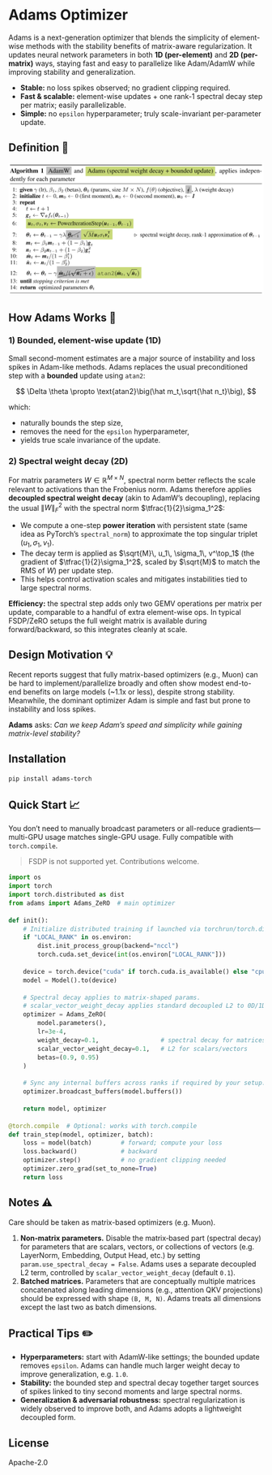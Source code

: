 # Adams Optimizer

Adams is a next-generation optimizer that blends the simplicity of element-wise methods with the stability benefits of matrix-aware regularization. It updates neural network parameters in both **1D (per-element)** and **2D (per-matrix)** ways, staying fast and easy to parallelize like Adam/AdamW while improving stability and generalization.

* **Stable:** no loss spikes observed; no gradient clipping required.
* **Fast & scalable:** element-wise updates + one rank-1 spectral decay step per matrix; easily parallelizable.
* **Simple:** no `epsilon` hyperparameter; truly scale-invariant per-parameter update.

## Definition 📝

![Adams pseudocode](./assets/adams_pseudocode.png)

## How Adams Works 🌟

### 1) Bounded, element-wise update (1D)

Small second-moment estimates are a major source of instability and loss spikes in Adam-like methods. Adams replaces the usual preconditioned step with a **bounded** update using `atan2`:

$$
\Delta \theta \propto \text{atan2}\big(\hat m_t,\sqrt{\hat n_t}\big),
$$

which:

* naturally bounds the step size,
* removes the need for the `epsilon` hyperparameter,
* yields true scale invariance of the update.

### 2) Spectral weight decay (2D)

For matrix parameters $W \in \mathbb{R}^{M \times N}$, spectral norm better reflects the scale relevant to activations than the Frobenius norm. Adams therefore applies **decoupled spectral weight decay** (akin to AdamW’s decoupling), replacing the usual $\|W\|_F^2$ with the spectral norm $\tfrac{1}{2}\sigma_1^2$:

* We compute a one-step **power iteration** with persistent state (same idea as PyTorch’s `spectral_norm`) to approximate the top singular triplet $(u_1, \sigma_1, v_1)$.
* The decay term is applied as $\sqrt{M}\, u_1\, \sigma_1\, v^\top_1$ (the gradient of $\tfrac{1}{2}\sigma_1^2$, scaled by $\sqrt{M}$ to match the RMS of $W$) per update step.
* This helps control activation scales and mitigates instabilities tied to large spectral norms.

**Efficiency:** the spectral step adds only two GEMV operations per matrix per update, comparable to a handful of extra element-wise ops. In typical FSDP/ZeRO setups the full weight matrix is available during forward/backward, so this integrates cleanly at scale.

## Design Motivation 💡

Recent reports suggest that fully matrix-based optimizers (e.g., Muon) can be hard to implement/parallelize broadly and often show modest end-to-end benefits on large models (~1.1x or less), despite strong stability. Meanwhile, the dominant optimizer Adam is simple and fast but prone to instability and loss spikes.

**Adams** asks: *Can we keep Adam’s speed and simplicity while gaining matrix-level stability?*

## Installation

```bash
pip install adams-torch
```

## Quick Start 📈

You don’t need to manually broadcast parameters or all-reduce gradients—multi-GPU usage matches single-GPU usage. Fully compatible with `torch.compile`.

> FSDP is not supported yet. Contributions welcome.

```python
import os
import torch
import torch.distributed as dist
from adams import Adams_ZeRO  # main optimizer

def init():
    # Initialize distributed training if launched via torchrun/torch.distributed
    if "LOCAL_RANK" in os.environ:
        dist.init_process_group(backend="nccl")
        torch.cuda.set_device(int(os.environ["LOCAL_RANK"]))

    device = torch.device("cuda" if torch.cuda.is_available() else "cpu")
    model = Model().to(device)

    # Spectral decay applies to matrix-shaped params.
    # scalar_vector_weight_decay applies standard decoupled L2 to 0D/1D params.
    optimizer = Adams_ZeRO(
        model.parameters(),
        lr=3e-4,
        weight_decay=0.1,                 # spectral decay for matrices
        scalar_vector_weight_decay=0.1,   # L2 for scalars/vectors
        betas=(0.9, 0.95)
    )

    # Sync any internal buffers across ranks if required by your setup.
    optimizer.broadcast_buffers(model.buffers())

    return model, optimizer

@torch.compile  # Optional: works with torch.compile
def train_step(model, optimizer, batch):
    loss = model(batch)        # forward; compute your loss
    loss.backward()            # backward
    optimizer.step()           # no gradient clipping needed
    optimizer.zero_grad(set_to_none=True)
    return loss
```

## Notes ⚠️

Care should be taken as matrix-based optimizers (e.g. Muon).

1. **Non‑matrix parameters.** Disable the matrix‑based part (spectral decay) for parameters that are scalars, vectors, or collections of vectors (e.g. LayerNorm, Embedding, Output Head, etc.) by setting `param.use_spectral_decay = False`. Adams uses a separate decoupled L2 term, controlled by `scalar_vector_weight_decay` (default `0.1`).
2. **Batched matrices.** Parameters that are conceptually multiple matrices concatenated along leading dimensions (e.g., attention QKV projections) should be expressed with shape `(B, M, N)`. Adams treats all dimensions except the last two as batch dimensions.

## Practical Tips ✏️

* **Hyperparameters:** start with AdamW-like settings; the bounded update removes `epsilon`. Adams can handle much larger weight decay to improve generalization, e.g. `1.0`.
* **Stability:** the bounded step and spectral decay together target sources of spikes linked to tiny second moments and large spectral norms.
* **Generalization & adversarial robustness:** spectral regularization is widely observed to improve both, and Adams adopts a lightweight decoupled form.

## License

Apache-2.0
